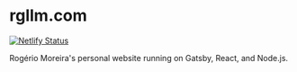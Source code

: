 # rgllm.com

[![Netlify Status](https://api.netlify.com/api/v1/badges/2cfd30b1-c723-4115-a6e6-9b5ccf549992/deploy-status)](https://app.netlify.com/sites/rgllmstaging/deploys)

Rogério Moreira's personal website running on Gatsby, React, and Node.js.
